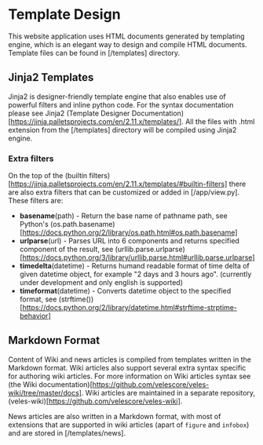 # Template Design
This website application uses HTML documents generated by templating engine,
which is an elegant way to design and compile HTML documents. Template files
can be found in [/templates] directory.

## Jinja2 Templates
Jinja2 is designer-friendly template engine that also enables use of
powerful filters and inline python code. For the syntax documentation please see 
Jinja2 (Template Designer Documentation)[https://jinja.palletsprojects.com/en/2.11.x/templates/].
All the files with .html extension from the [/templates] directory will
be compiled using Jinja2 engine.

### Extra filters
On the top of the (builtin filters)[https://jinja.palletsprojects.com/en/2.11.x/templates/#builtin-filters]
there are also extra filters that can be customized or added in [/app/view.py]. These filters are:

- **basename**(path) - Return the base name of pathname path, see Python's 
  (os.path.basename)[https://docs.python.org/2/library/os.path.html#os.path.basename]
- **urlparse**(url) - Parses URL into 6 components and returns specified component of the result,
  see (urllib.parse.urlparse)[https://docs.python.org/3/library/urllib.parse.html#urllib.parse.urlparse]
- **timedelta**(datetime) - Returns humand readable format of time delta of given datetime object,
  for example "2 days and 3 hours ago". (currently under development and only english is supported)
- **timeformat**(datetime) - Converts datetime object to the specified format, see 
  (strftime())[https://docs.python.org/2/library/datetime.html#strftime-strptime-behavior]


## Markdown Format
Content of Wiki and news articles is compiled from templates written in
the Markdown format. Wiki articles also support several extra syntax
specific for authoring wiki articles. For more information on Wiki articles
syntax see (the Wiki documentation)[https://github.com/velescore/veles-wiki/tree/master/docs].
Wiki articles are maintained in a separate repository, (veles-wiki)[https://github.com/velescore/veles-wiki].

News articles are also written in a Markdown format, with most of extensions
that are supported in wiki articles (apart of `figure` and `infobox`) and are
stored in [/templates/news].
